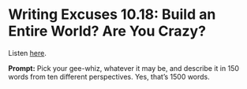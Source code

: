 # Writing Excuses 10.18: Build an Entire World? Are You Crazy? 

Listen [here](http://www.writingexcuses.com/2015/05/03/writing-excuses-10-18-build-an-entire-world-are-you-crazy/). 

**Prompt:** Pick your gee-whiz, whatever it may be, and describe it in 150 words from ten different perspectives. Yes, that’s 1500 words.